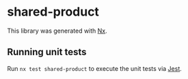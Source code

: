 # shared-product

This library was generated with [Nx](https://nx.dev).

## Running unit tests

Run `nx test shared-product` to execute the unit tests via [Jest](https://jestjs.io).
